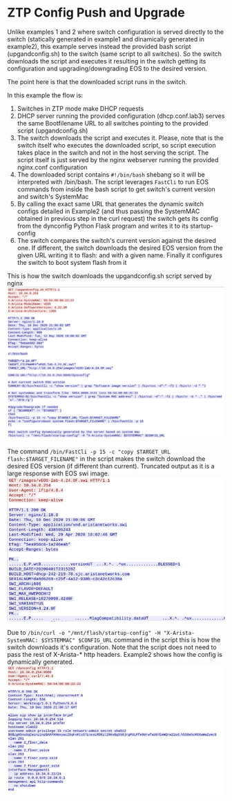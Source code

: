 # ZTP Config Push and Upgrade

Unlike examples 1 and 2 where switch configuration is served directly to the switch (statically generated in example1 and dinamically generated in example2), this example serves instead the provided bash script (upgandconfig.sh) to the switch (same script to all switches). So the switch downloads the script and executes it resulting in the switch getting its configuration and upgrading/downgrading EOS to the desired version. 

The point here is that the downloaded script runs in the switch.

In this example the flow is:
1. Switches in ZTP mode make DHCP requests
2. DHCP server running the provided configuration (dhcp.conf.lab3) serves the same Bootfilename URL to all switches pointing to the provided script (upgandconfig.sh)
3. The switch downloads the script and executes it. Please, note that is the switch itself who executes the downloaded script, so script execution takes place in the switch and not in the host serving the script. The script itself is just served by the nginx webserver running the provided nginx.conf configuration
4. The downloaded script contains `#!/bin/bash` shebang so it will be interpreted with /bin/bash. The script leverages `FastCli` to run EOS commands from inside the bash script to get switch's current version and switch's SystemMac
5. By calling the exact same URL that generates the dynamic switch configs detailed in Example2 (and thus passing the SystemMAC obtained in previous step in the curl request) the switch gets its config from the dynconfig Python Flask program and writes it to its startup-config
6. The switch compares the switch's current version against the desired one. If different, the switch downloads the desired EOS version from the given URL writing it to flash: and with a given name. Finally it configures the switch to boot system flash from it

This is how the switch downloads the upgandconfig.sh script served by nginx
![script image](https://github.com/aristaiberia/automation101/blob/main/day1_ztp/example3_config_push_and_upgrade/script.png)

The command `/bin/FastCli -p 15 -c "copy $TARGET_URL flash:$TARGET_FILENAME"` in the script makes the switch download the desired EOS version (if different than current). Truncated output as it is a large response with EOS swi image.
![swi image](https://github.com/aristaiberia/automation101/blob/main/day1_ztp/example3_config_push_and_upgrade/swi.png)

Due to `/bin/curl -o "/mnt/flash/startup-config" -H "X-Arista-SystemMAC: $SYSTEMMAC" $CONFIG_URL` command in the script this is how the switch downloads it's configuration. Note that the script does not need to pass the rest of X-Arista-* http headers. Example2 shows how the config is dynamically generated.
![config image](https://github.com/aristaiberia/automation101/blob/main/day1_ztp/example3_config_push_and_upgrade/config.png)
